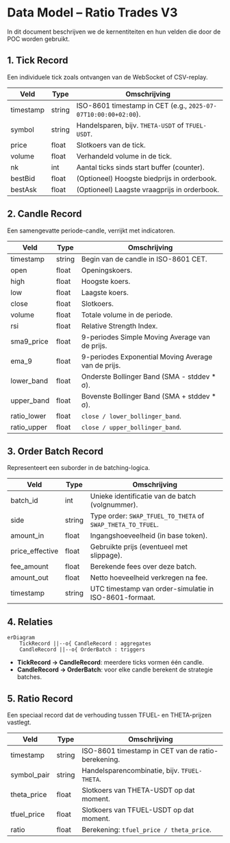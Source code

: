 # Data Model – Ratio Trades V3

In dit document beschrijven we de kernentiteiten en hun velden die door de POC worden gebruikt.

## 1. Tick Record

Een individuele tick zoals ontvangen van de WebSocket of CSV-replay.

| Veld       | Type      | Omschrijving                                                   |
|------------|-----------|----------------------------------------------------------------|
| timestamp  | string    | ISO-8601 timestamp in CET (e.g., `2025-07-07T10:00:00+02:00`). |
| symbol     | string    | Handelsparen, bijv. `THETA-USDT` of `TFUEL-USDT`.              |
| price      | float     | Slotkoers van de tick.                                         |
| volume     | float     | Verhandeld volume in de tick.                                  |
| nk         | int       | Aantal ticks sinds start buffer (counter).                     |
| bestBid    | float    | (Optioneel) Hoogste biedprijs in orderbook.                     |
| bestAsk    | float    | (Optioneel) Laagste vraagprijs in orderbook.                    |

## 2. Candle Record

Een samengevatte periode-candle, verrijkt met indicatoren.

| Veld         | Type      | Omschrijving                                             |
|--------------|-----------|----------------------------------------------------------|
| timestamp    | string    | Begin van de candle in ISO-8601 CET.                     |
| open         | float     | Openingskoers.                                           |
| high         | float     | Hoogste koers.                                           |
| low          | float     | Laagste koers.                                           |
| close        | float     | Slotkoers.                                               |
| volume       | float     | Totale volume in de periode.                             |
| rsi          | float     | Relative Strength Index.                                 |
| sma9_price   | float     | 9-periodes Simple Moving Average van de prijs.           |
| ema_9        | float     | 9-periodes Exponential Moving Average van de prijs.      |
| lower_band   | float     | Onderste Bollinger Band (SMA - stddev * σ).              |
| upper_band   | float     | Bovenste Bollinger Band (SMA + stddev * σ).              |
| ratio_lower  | float     | `close / lower_bollinger_band`.                          |
| ratio_upper  | float     | `close / upper_bollinger_band`.                          |

## 3. Order Batch Record

Representeert een suborder in de batching-logica.

| Veld            | Type    | Omschrijving                                                      |
|-----------------|---------|-------------------------------------------------------------------|
| batch_id        | int     | Unieke identificatie van de batch (volgnummer).                   |
| side            | string  | Type order: `SWAP_TFUEL_TO_THETA` of `SWAP_THETA_TO_TFUEL`.       |
| amount_in       | float   | Ingangshoeveelheid (in base token).                               |
| price_effective | float   | Gebruikte prijs (eventueel met slippage).                         |
| fee_amount      | float   | Berekende fees over deze batch.                                   |
| amount_out      | float   | Netto hoeveelheid verkregen na fee.                               |
| timestamp       | string  | UTC timestamp van order-simulatie in ISO-8601-formaat.            |


## 4. Relaties

```mermaid
erDiagram
    TickRecord ||--o{ CandleRecord : aggregates
    CandleRecord ||--o{ OrderBatch : triggers
```

- **TickRecord → CandleRecord**: meerdere ticks vormen één candle.
- **CandleRecord → OrderBatch**: voor elke candle berekent de strategie batches.

## 5. Ratio Record

Een speciaal record dat de verhouding tussen TFUEL- en THETA-prijzen vastlegt.

| Veld          | Type   | Omschrijving                                                  |
|---------------|--------|---------------------------------------------------------------|
| timestamp     | string | ISO-8601 timestamp in CET van de ratio-berekening.            |
| symbol_pair   | string | Handelsparencombinatie, bijv. `TFUEL-THETA`.                  |
| theta_price   | float  | Slotkoers van THETA-USDT op dat moment.                       |
| tfuel_price   | float  | Slotkoers van TFUEL-USDT op dat moment.                       |
| ratio         | float  | Berekening: `tfuel_price / theta_price`.                      |
